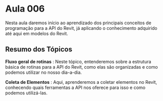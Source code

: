 # Aula 006

Nesta aula daremos início ao aprendizado dos principais conceitos de programação para a API do Revit, já aplicando o 
conhecimento adquirido até aqui em modelos do Revit.

## Resumo dos Tópicos

**Fluxo geral de rotinas**
:
Neste tópico, entenderemos sobre a estrutura básica de rotinas para a API do Revit, como elas são organizadas e
como podemos utilizar no nosso dia-a-dia.

**Coleta de Elementos**
:
Aqui, aprenderemos a coletar elementos no Revit, conhecendo quais ferramentas a API nos oferece para isso e como
podemos utilizá-las.
